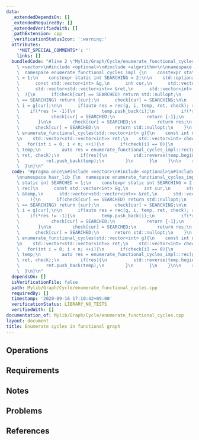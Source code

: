 ```yaml
---
data:
  _extendedDependsOn: []
  _extendedRequiredBy: []
  _extendedVerifiedWith: []
  _pathExtension: cpp
  _verificationStatusIcon: ':warning:'
  attributes:
    '*NOT_SPECIAL_COMMENTS*': ''
    links: []
  bundledCode: "#line 2 \"Mylib/Graph/Cycle/enumerate_functional_cycles.cpp\"\n#include\
    \ <vector>\n#include <optional>\n#include <algorithm>\n\nnamespace haar_lib {\n\
    \  namespace enumerate_functional_cycles_impl {\n    constexpr static int SEARCHED\
    \ = 1;\n    constexpr static int SEARCHING = 2;\n\n    std::optional<int> rec(\n\
    \      const std::vector<int> &g,\n      int cur,\n      std::vector<int> &temp,\n\
    \      std::vector<std::vector<int>> &ret,\n      std::vector<int> &check\n  \
    \  ){\n      if(check[cur] == SEARCHED) return std::nullopt;\n      if(check[cur]\
    \ == SEARCHING) return {cur};\n      check[cur] = SEARCHING;\n\n      const int\
    \ i = g[cur];\n\n      if(auto res = rec(g, i, temp, ret, check); res){\n    \
    \    if(*res != -1){\n          temp.push_back(i);\n          if(*res == cur){\n\
    \            check[cur] = SEARCHED;\n            return {-1};\n          }\n \
    \       }\n\n        check[cur] = SEARCHED;\n        return res;\n      }\n\n\
    \      check[cur] = SEARCHED;\n      return std::nullopt;\n    }\n  }\n\n  std::vector<std::vector<int>>\
    \ enumerate_functional_cycles(std::vector<int> g){\n    const int n = g.size();\n\
    \n    std::vector<std::vector<int>> ret;\n    std::vector<int> check(n);\n\n \
    \   for(int i = 0; i < n; ++i){\n      if(check[i] == 0){\n        std::vector<int>\
    \ temp;\n        auto res = enumerate_functional_cycles_impl::rec(g, i, temp,\
    \ ret, check);\n        if(res){\n          std::reverse(temp.begin(), temp.end());\n\
    \          ret.push_back(temp);\n        }\n      }\n    }\n\n    return ret;\n\
    \  }\n}\n"
  code: "#pragma once\n#include <vector>\n#include <optional>\n#include <algorithm>\n\
    \nnamespace haar_lib {\n  namespace enumerate_functional_cycles_impl {\n    constexpr\
    \ static int SEARCHED = 1;\n    constexpr static int SEARCHING = 2;\n\n    std::optional<int>\
    \ rec(\n      const std::vector<int> &g,\n      int cur,\n      std::vector<int>\
    \ &temp,\n      std::vector<std::vector<int>> &ret,\n      std::vector<int> &check\n\
    \    ){\n      if(check[cur] == SEARCHED) return std::nullopt;\n      if(check[cur]\
    \ == SEARCHING) return {cur};\n      check[cur] = SEARCHING;\n\n      const int\
    \ i = g[cur];\n\n      if(auto res = rec(g, i, temp, ret, check); res){\n    \
    \    if(*res != -1){\n          temp.push_back(i);\n          if(*res == cur){\n\
    \            check[cur] = SEARCHED;\n            return {-1};\n          }\n \
    \       }\n\n        check[cur] = SEARCHED;\n        return res;\n      }\n\n\
    \      check[cur] = SEARCHED;\n      return std::nullopt;\n    }\n  }\n\n  std::vector<std::vector<int>>\
    \ enumerate_functional_cycles(std::vector<int> g){\n    const int n = g.size();\n\
    \n    std::vector<std::vector<int>> ret;\n    std::vector<int> check(n);\n\n \
    \   for(int i = 0; i < n; ++i){\n      if(check[i] == 0){\n        std::vector<int>\
    \ temp;\n        auto res = enumerate_functional_cycles_impl::rec(g, i, temp,\
    \ ret, check);\n        if(res){\n          std::reverse(temp.begin(), temp.end());\n\
    \          ret.push_back(temp);\n        }\n      }\n    }\n\n    return ret;\n\
    \  }\n}\n"
  dependsOn: []
  isVerificationFile: false
  path: Mylib/Graph/Cycle/enumerate_functional_cycles.cpp
  requiredBy: []
  timestamp: '2020-09-16 17:10:42+09:00'
  verificationStatus: LIBRARY_NO_TESTS
  verifiedWith: []
documentation_of: Mylib/Graph/Cycle/enumerate_functional_cycles.cpp
layout: document
title: Enumerate cycles in functional graph
---
```


## Operations

## Requirements

## Notes

## Problems

## References
